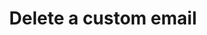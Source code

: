 ---
# -------------------------- #
#      ENDPOINT DETAILS      #
# -------------------------- #

product-type: "connect"
content-type: "api-endpoint"
endpoint: "notifications"
key: "delete-custom-notification-recipient"
version: "1"


# -------------------------- #
#       METHOD DETAILS       #
# -------------------------- #

title: "Delete a custom email"
method: "delete"
short-url: |
  {{ api.core-objects.notifications.custom-emails.delete.name | flatify }}
full-url: |
  {{ api.base-url }}{{ endpoint.short-url | flatify }}
short: "{{ api.core-objects.notifications.custom-emails.delete.description }}"
description: |
  {{ api.core-objects.notifications.custom-emails.delete.description }}
  **Note**: To use this endpoint, your Stitch plan must include access to the [Custom notification list]({{ link.account.customize-notifications | prepend: site.baseurl }}) feature.


# -------------------------- #
#       METHOD ARGUMENTS     #
# -------------------------- #

arguments:
  - name: "id"
    required: true
    type: "path parameter"
    description: "A path parameter corresponding to the unique ID of the custom notification recipient to be deleted."
    example-value: |
      22


# -------------------------- #
#           RETURNS          #
# -------------------------- #

returns: |
  If successful, the API will return a status of <code class="api success">200 OK</code> and an array containing `1`, indicating that one custom notification recipient was successfully deleted.


# ------------------------------ #
#   EXAMPLE REQUEST & RESPONSES  #
# ------------------------------ #

examples:
  - type: "Request"
    language: "json"
    code: |
      {% assign right-bracket = "}" %}
      curl -X {{ endpoint.method | upcase }} {{ endpoint.full-url | flatify | replace: "{id","22" | remove: right-bracket | strip_newlines }} \
           -H "Authorization: Bearer <ACCESS_TOKEN>" \
           -H "Content-Type: application/json"
  
  - type: "Responses"
    language: "json"
    code: |
      [
        1
      ]
  
  # - type: "Errors"
  #   error-file: "custom-email-notifications"
  # The errors live in: _data/connect/response-codes/custom-email-notifications.yml
---